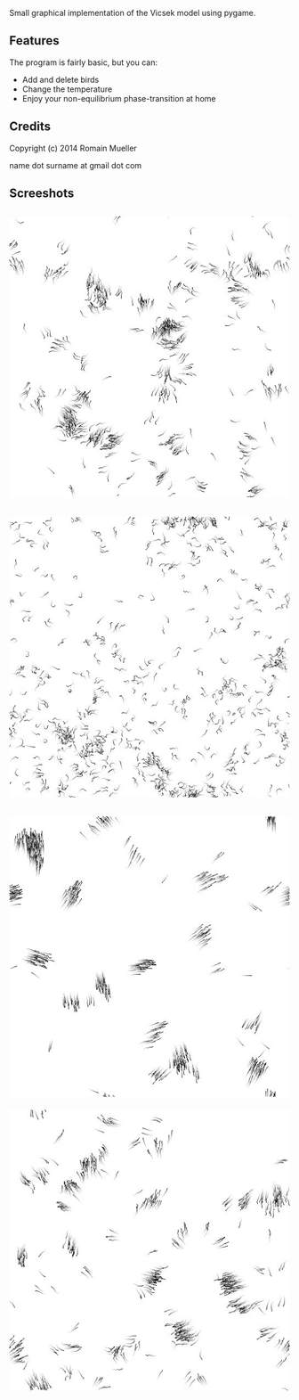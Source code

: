 Small graphical implementation of the Vicsek model using pygame.

Features
--------
The program is fairly basic, but you can:
- Add and delete birds
- Change the temperature
- Enjoy your non-equilibrium phase-transition at home

Credits
-------
Copyright (c) 2014 Romain Mueller

name dot surname at gmail dot com


Screeshots
----------
![screenshot1](screenshot1.jpeg)
---
![screenshot3](screenshot3.jpeg)
---
![screenshot4](screenshot4.jpeg)
---
![screenshot2](screenshot2.jpeg)
